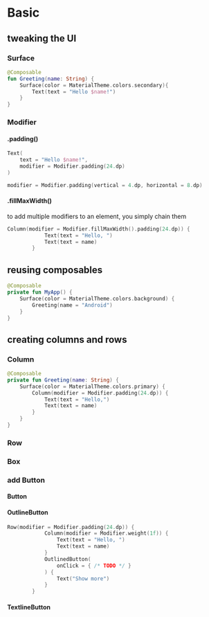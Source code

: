 # Basic

## tweaking the UI

### Surface

```kotlin
@Composable
fun Greeting(name: String) {
    Surface(color = MaterialTheme.colors.secondary){
        Text(text = "Hello $name!")
    }
}
```



### Modifier

#### .padding()

```kotlin
Text(
    text = "Hello $name!",
    modifier = Modifier.padding(24.dp)
)
```

```kotlin
modifier = Modifier.padding(vertical = 4.dp, horizontal = 8.dp)
```



#### .fillMaxWidth()

to add multiple modifiers to an element, you simply chain them

```kotlin
Column(modifier = Modifier.fillMaxWidth().padding(24.dp)) {
            Text(text = "Hello, ")
            Text(text = name)
        }
```

## reusing  composables

```kotlin
@Composable
private fun MyApp() {
    Surface(color = MaterialTheme.colors.background) {
        Greeting(name = "Android")
    }
}
```



## creating columns and rows

### Column

```kotlin
@Composable
private fun Greeting(name: String) {
    Surface(color = MaterialTheme.colors.primary) {
        Column(modifier = Modifier.padding(24.dp)) {
            Text(text = "Hello,")
            Text(text = name)
        }
    }
}
```



### Row



### Box



### add Button

#### Button

#### OutlineButton

```kotlin
Row(modifier = Modifier.padding(24.dp)) {
            Column(modifier = Modifier.weight(1f)) {
                Text(text = "Hello, ")
                Text(text = name)
            }
            OutlinedButton(
                onClick = { /* TODO */ }
            ) {
                Text("Show more")
            }
        }
```

#### TextlineButton

